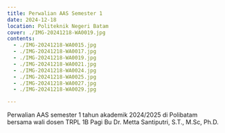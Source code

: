 ```yaml
---
title: Perwalian AAS Semester 1
date: 2024-12-18
location: Politeknik Negeri Batam
cover: ./IMG-20241218-WA0019.jpg
contents:
  - ./IMG-20241218-WA0015.jpg
  - ./IMG-20241218-WA0017.jpg
  - ./IMG-20241218-WA0019.jpg
  - ./IMG-20241218-WA0021.jpg
  - ./IMG-20241218-WA0024.jpg
  - ./IMG-20241218-WA0025.jpg
  - ./IMG-20241218-WA0027.jpg
  - ./IMG-20241218-WA0029.jpg

---
```


Perwalian AAS semester 1 tahun akademik 2024/2025 di Polibatam bersama wali dosen TRPL 1B Pagi Bu Dr. Metta Santiputri, S.T., M.Sc, Ph.D.